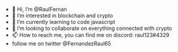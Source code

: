 - 👋 Hi, I’m @RaulFernan
- 👀 I’m interested in blockchain and crypto
- 🌱 I’m currently learning to code javascript 
- 💞️ I’m looking to collaborate on everything connected with crypto 
- 📫 How to reach me, you can find me on discord: raul123#4329 
- follow me on twitter @FernandezRaul65

<!---
RaulFernan/RaulFernan is a ✨ special ✨ repository because its `README.md` (this file) appears on your GitHub profile.
You can click the Preview link to take a look at your changes.
--->
